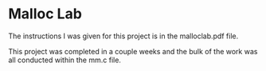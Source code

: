 # Malloc Lab
The instructions I was given for this project is in the malloclab.pdf file.

This project was completed in a couple weeks and the bulk of the work was all conducted within the mm.c file.

